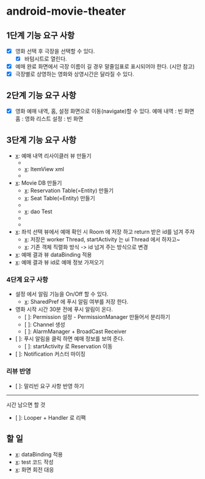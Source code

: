 # android-movie-theater

## 1단계 기능 요구 사항

- [x] 영화 선택 후 극장을 선택할 수 있다.
    - [x] 바텀시트로 열린다.
- [x] 예매 완료 화면에서 극장 이름이 길 경우 말줄임표로 표시되어야 한다. (시안 참고)
- [x] 극장별로 상영하는 영화와 상영시간은 달라질 수 있다.

## 2단계 기능 요구 사항

- [x] 영화 예매 내역, 홈, 설정 화면으로 이동(navigate)할 수 있다.
  예매 내역 : 빈 화면
  홈 : 영화 리스트
  설정 : 빈 화면

## 3단계 기능 요구 사항

- [x]: 예매 내역 리사이클러 뷰 만들기
  - [x]: Adapter 
  - [x]: ItemView xml
  - [x]: ViewHolder
- [x]: Movie DB 만들기 
  - [x]: Reservation Table(=Entity) 만들기
  - [x]: Seat Table(=Entity) 만들기
  - [x]: dao
  - [x]: dao Test
  - [x]: Mapper (Entity -> Domain Model)
  - [x]: repository
- [x]: 좌석 선택 뷰에서 예매 확인 시 Room 에 저장 하고 return 받은 id를 넘겨 주자
  - [x]: 저장은 worker Thread, startActivity 는 ui Thread 에서 하자고~
  - [x]: 기존 객체 직렬화 방식 -> id 넘겨 주는 방식으로 변경
- [x]: 예매 결과 뷰 dataBinding 적용
- [x]: 예매 결과 뷰 id로 예매 정보 가져오기

### 4단계 요구 사항  

- 설정 에서 알림 기능을 On/Off 할 수 있다.
  - [x]: SharedPref 에 푸시 알림 여부를 저장 한다.
- 영화 시작 시간 30분 전에 푸시 알림이 온다.
  - [ ]: Permission 설정 - PermissionManager 만들어서 분리하기
  - [ ]: Channel 생성 
  - [ ]: AlarmManager + BroadCast Receiver
- [ ]: 푸시 알림을 클릭 하면 예매 정보를 보여 준다.
  - [ ]: startActivity 로 Reservation 이동
- [ ]: Notification 커스터 마이징


### 리뷰 반영
- [ ]: 말리빈 요구 사항 반영 하기  

----  
시간 남으면 할 것

- [ ]: Looper + Handler 로 리팩

## 할 일

- [x]: dataBinding 적용
- [x]: test 코드 작성
- [x]: 화면 회전 대응
